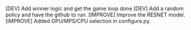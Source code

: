 [DEV]     Add winner logic and get the game loop done
[DEV]     Add a random policy and have the github to run.
[IMPROVE] Improve the RESNET model.
[IMPROVE] Added GPU/MPS/CPU selection in configure.py.
